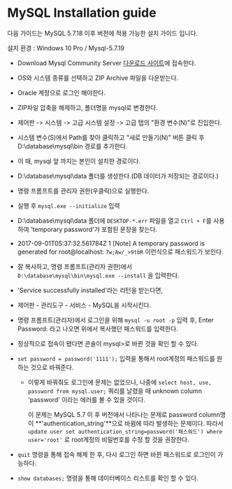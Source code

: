# MySQL Installation guide

다음 가이드는 MySQL 5.7.18 이후 버전에 적용 가능한 설치 가이드 입니다.

설치 환경 : Windows 10 Pro / Mysql-5.7.19



* Download Mysql Community Server [다운로드 사이트](https://dev.mysql.com/downloads/mysql/)에 접속한다.

* OS와 시스템 종류를 선택하고 ZIP Archive 파일을 다운받는다.

* Oracle 계정으로 로그인 해야한다.

* ZIP파일 압축을 해제하고, 폴더명을 mysql로 변경한다.

* 제어판 -> 시스템 -> 고급 시스템 설정 -> 고급 탭의 "환경 변수(N)"로 진입한다.

* 시스템 변수(S)에서 Path를 찾아 클릭하고 "새로 만들기(N)" 버튼 클릭 후 D:\database\mysql\bin 경로를 추가한다.

* 이 때, mysql 앞 까지는 본인이 설치한 경로이다.

* D:\database\mysql\data 폴더를 생성한다.(DB 데이터가 저장되는 경로이다.)

* 명령 프롬프트를 관리자 권한(우클릭)으로 실행한다.

* 실행 후 `mysql.exe --initialize` 입력

* D:\database\mysql\data 폴더에 `DESKTOP-*.err` 파일을 열고 `Ctrl + F`를 사용하여 'temporary password'가 포함된 문장을 찾는다.

* 2017-09-01T05:37:32.561784Z 1 [Note] A temporary password is generated for root@localhost: `7w;Aw/_>9tbR` 이런식으로 패스워드가 보인다.

* 잘 복사하고, 명령 프롬프트(관리자 권한)에서 `D:\database\mysql\bin\mysql.exe --install` 을 입력한다.

* 'Service successfully installed'라는 리턴을 받는다면,

* 제어판 - 관리도구 - 서비스 - MySQL을 시작시킨다.

* 명령 프롬프트(관리자)에서 로그인을 위해 `mysql -u root -p` 입력 후, Enter Password: 라고 나오면 위에서 복사했던 패스워드를 입력한다.

* 정상적으로 접속이 됐다면 콘솔이 mysql>로 바뀐 것을 확인 할 수 있다.

* `set password = password('1111');` 입력을 통해서 root계정의 패스워드를 원하는 것으로 바꿔준다.

  * 이렇게 바꿔줘도 로그인에 문제는 없었으나, 나중에 `select host, use, password from mysql.user;` 쿼리를 날렸을 때 unknown column 'password' 이라는 에러를 볼 수 있을 것이다. 

    이 문제는 MySQL 5.7 이 후 버전에서 나타나는 문제로 password column명이 **'authentication_string'**으로 바뀜에 따라 발생하는 문제이다. 따라서 `update user set authentication_string=password('패스워드') where user='root'` 로 root계정의 비밀번호를 수정 할 것을 권장한다.

* `quit` 명령을 통해 접속 해제 한 후, 다시 로그인 하면 바뀐 패스워드로 로그인이 가능하다.

* `show databases;` 명령을 통해 데이터베이스 리스트를 확인 할 수 있다.